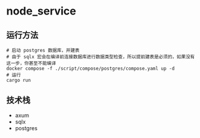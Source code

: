 # node_service

## 运行方法

```shell
# 启动 postgres 数据库，并建表
# 由于 sqlx 宏会在编译前连接数据库进行数据类型检查，所以提前建表是必须的，如果没有这一步，你甚至不能编译
docker compose -f ./script/compose/postgres/compose.yaml up -d
# 运行
cargo run
```

## 技术栈

- axum
- sqlx
- postgres
